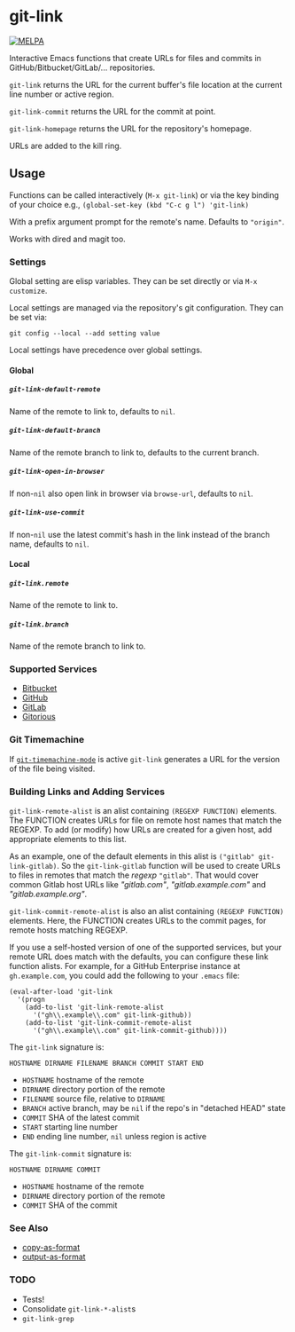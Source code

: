 # git-link

[![MELPA](http://melpa.org/packages/git-link-badge.svg)](http://melpa.org/#/git-link)

Interactive Emacs functions that create URLs for files and commits in GitHub/Bitbucket/GitLab/... repositories.

`git-link` returns the URL for the current buffer's file location at the current line number or active region.

`git-link-commit` returns the URL for the commit at point.

`git-link-homepage` returns the URL for the repository's homepage.

URLs are added to the kill ring.

## Usage

Functions can be called interactively (`M-x git-link`) or via the key binding
of your choice e.g., `(global-set-key (kbd "C-c g l") 'git-link)`

With a prefix argument prompt for the remote's name. Defaults to `"origin"`.

Works with dired and magit too.

### Settings

Global setting are elisp variables. They can be set directly or via `M-x customize`.

Local settings are managed via the repository's git configuration. They can be set via:

```
git config --local --add setting value
```

Local settings have precedence over global settings.

#### Global

##### `git-link-default-remote`

Name of the remote to link to, defaults to `nil`.

##### `git-link-default-branch`

Name of the remote branch to link to, defaults to the current branch.

##### `git-link-open-in-browser`

If non-`nil` also open link in browser via `browse-url`, defaults to `nil`.

##### `git-link-use-commit`

If non-`nil` use the latest commit's hash in the link instead of the branch name, defaults to `nil`.

#### Local

##### `git-link.remote`

Name of the remote to link to.

##### `git-link.branch`

Name of the remote branch to link to.

### Supported Services

* [Bitbucket](http://bitbucket.com)
* [GitHub](http://github.com)
* [GitLab](https://gitlab.com)
* [Gitorious](http://gitorious.org)

### Git Timemachine

If [`git-timemachine-mode`](https://github.com/pidu/git-timemachine)
is active `git-link` generates a URL for the version of the file being
visited.

### Building Links and Adding Services

`git-link-remote-alist` is an alist containing `(REGEXP FUNCTION)`
elements. The FUNCTION creates URLs for file on remote host names that
match the REGEXP. To add (or modify) how URLs are created for a given
host, add appropriate elements to this list.

As an example, one of the default elements in this alist is
`("gitlab" git-link-gitlab)`. So the `git-link-gitlab` function
will be used to create URLs to files in remotes that match the
*regexp* `"gitlab"`.  That would cover common Gitlab host URLs like
*"gitlab.com"*, *"gitlab.example.com"* and *"gitlab.example.org"*.

`git-link-commit-remote-alist` is also an alist containing `(REGEXP
FUNCTION)` elements. Here, the FUNCTION creates URLs to the commit
pages, for remote hosts matching REGEXP.

If you use a self-hosted version of one of the supported services, but
your remote URL does match with the defaults, you can configure these
link function alists.  For example, for a GitHub Enterprise instance
at `gh.example.com`, you could add the following to your `.emacs`
file:

    (eval-after-load 'git-link
      '(progn
        (add-to-list 'git-link-remote-alist
          '("gh\\.example\\.com" git-link-github))
        (add-to-list 'git-link-commit-remote-alist
          '("gh\\.example\\.com" git-link-commit-github))))

The `git-link` signature is:

`HOSTNAME DIRNAME FILENAME BRANCH COMMIT START END`

* `HOSTNAME` hostname of the remote
* `DIRNAME` directory portion of the remote
* `FILENAME` source file, relative to `DIRNAME`
* `BRANCH` active branch, may be `nil` if the repo's in "detached HEAD" state
* `COMMIT` SHA of the latest commit
* `START` starting line number
* `END`  ending line number, `nil` unless region is active

The `git-link-commit` signature is:

`HOSTNAME DIRNAME COMMIT`

* `HOSTNAME` hostname of the remote
* `DIRNAME` directory portion of the remote
* `COMMIT` SHA of the commit

### See Also

* [copy-as-format](https://github.com/sshaw/copy-as-format)
* [output-as-format](https://github.com/sshaw/output-as-format)

### TODO

* Tests!
* Consolidate `git-link-*-alist`s
* `git-link-grep`
